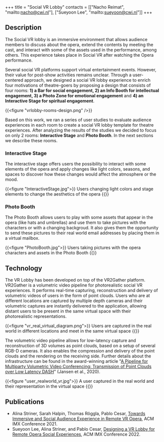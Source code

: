 +++
title = "Social VR Lobby"
contacts = [["Nacho Reimat", "mailto:nacho@cwi.nl"], ["Sueyoon Lee", "mailto:sueyoon@cwi.nl"]]
+++

## Description

The Social VR lobby is an immersive environment that allows audience members to
discuss about the opera, extend the contents by meeting the cast, and interact
with some of the assets used in the performance, among others. This experience
takes place in Social VR after watching the Opera performance.

Several social VR platforms support virtual entertainment events. However, their
value for post-show activities remains unclear. Through a user-centered
approach, we designed a social VR lobby experience to enrich four motivations
of theatre-goers by proposing a design that consists of four rooms: **1) a Bar
for social engagement, 2) an Info Booth for intellectual engagement, 3) a Photo
Zone for emotional engagement** and **4) an Interactive Stage for spiritual engagement**.

{{<figure "vrlobby-rooms-design.png" />}}

Based on this work, we ran a series of user studies to evaluate audience
experiences in each room to create a social VR lobby template for theatre
experiences. After analyzing the results of the studies we decided to focus on
only 2 rooms: **Interactive Stage** and **Photo Booth**. In the next sections
we describe these rooms.

### Interactive Stage

The interactive stage offers users the possibility to interact with some
elements of the opera and apply changes like light colors, seasons, and spaces
to discover how these changes would affect the atmosphere or the mood.

{{<figure "InteractiveStage.jpg">}}
  Users changing light colors and stage elements to change the aesthetics of the opera
{{</figure>}}

### Photo Booth

The Photo Booth allows users to play with some assets that appear in the opera
(like hats and umbrellas) and use them to take pictures with the characters or
with a changing backgroud. It also gives them the opportunity to send these
pictures to their real world email addresses by placing them in a virtual
mailbox.

{{<figure "PhotoBooth.jpg">}}
  Users taking pictures with the opera characters and assets in the Photo Booth
{{</figure>}}

## Technology

The VR Lobby has been developed on top of the VR2Gather platform. VR2Gather is
a volumetric video pipeline for photorealistic social VR experiences. It
performs real-time capturing, reconstruction and delivery of volumetric videos
of users in the form of point clouds. Users who are at different locations are
captured by multiple depth cameras and their volumetric captures are instantly
delivered to the application, allowing distant users to be present in the same
virtual space with their photorealistic representations.

{{<figure "vr_real_virtual_diagram.png">}}
  Users are captured in the real world in different locations and meet in the same virtual space
{{</figure>}}

The volumetric video pipeline allows for low-latency capture and reconstruction
of 3D volumes as point clouds, based on a setup of several RGB-D cameras. It
also enables the compression and delivery of the point clouds and the rendering
on the receiving side. Further details about the infrastructure can be found in
the award-winning article "[A Pipeline for Multiparty Volumetric Video Conferencing: Transmission of Point Clouds over Low Latency DASH](https://doi.org/10.1145/3339825.3393578)" (Jansen et al., 2020).

{{<figure "user_realworld_vr.jpg">}}
  A user captured in the real world and their representation in the virtual space
{{</figure>}}

## Publications

- Alina Striner, Sarah Halpin, Thomas Röggla, Pablo Cesar, [Towards Immersive and Social Audience Experience in Remote VR Opera](https://dl.acm.org/doi/abs/10.1145/3452918.3465490), ACM IMX Conference 2021.
- Sueyoon Lee, Alina Striner, and Pablo Cesar, [Designing a VR Lobby for Remote Opera Social Experiences](https://dl.acm.org/doi/abs/10.1145/3505284.3532980), ACM IMX Conference 2022.
